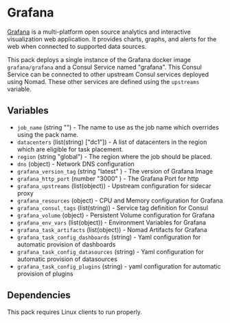 # Grafana

[Grafana](https://grafana.com/oss/loki/) is a multi-platform open source analytics and interactive visualization web application. It provides charts, graphs, and alerts for the web when connected to supported data sources.

This pack deploys a single instance of the Grafana docker image `grafana/grafana` and a Consul Service named "grafana". This Consul Service can be connected to other upstream Consul services deployed using Nomad. These other services are defined using the `upstreams` variable.

## Variables

- `job_name` (string "") - The name to use as the job name which overrides using the pack name.
- `datacenters` (list(string) ["dc1"]) - A list of datacenters in the region which are eligible for
  task placement.
- `region` (string "global") - The region where the job should be placed.
- `dns` (object) - Network DNS configuration
- `grafana_version_tag` (string "latest" ) - The version of Grafana Image
- `grafana_http_port` (number "3000" ) - The Grafana Port for http
- `grafana_upstreams` (list(object)) - Upstream configuration for sidecar proxy
- `grafana_resources` (object) - CPU and Memory configuration for Grafana
- `grafana_consul_tags` (list(string)) - Service tag definition for Consul
- `grafana_volume` (object) - Persistent Volume configuration for Grafana
- `grafana_env_vars` (list(object)) - Environment Variables for Grafana
- `grafana_task_artifacts` (list(object)) - Nomad Artifacts for Grafana
- `grafana_task_config_dashboards` (string) - Yaml configuration for automatic provision of dashboards
- `grafana_task_config_datasources` (string) - Yaml configuration for automatic provision of datasources
- `grafana_task_config_plugins` (string) - yaml configuration for automatic provision of plugins

## Dependencies

This pack requires Linux clients to run properly.
